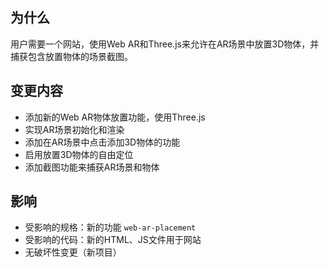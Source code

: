 ## 为什么
用户需要一个网站，使用Web AR和Three.js来允许在AR场景中放置3D物体，并捕获包含放置物体的场景截图。

## 变更内容
- 添加新的Web AR物体放置功能，使用Three.js
- 实现AR场景初始化和渲染
- 添加在AR场景中点击添加3D物体的功能
- 启用放置3D物体的自由定位
- 添加截图功能来捕获AR场景和物体

## 影响
- 受影响的规格：新的功能 `web-ar-placement`
- 受影响的代码：新的HTML、JS文件用于网站
- 无破坏性变更（新项目）